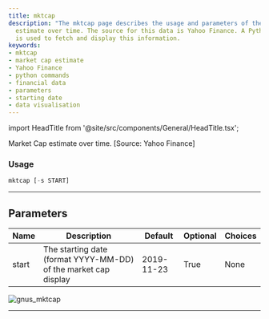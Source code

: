 ```yaml
---
title: mktcap
description: "The mktcap page describes the usage and parameters of the market cap"
  estimate over time. The source for this data is Yahoo Finance. A Python line command
  is used to fetch and display this information.
keywords:
- mktcap
- market cap estimate
- Yahoo Finance
- python commands
- financial data
- parameters
- starting date
- data visualisation
---
```


import HeadTitle from '@site/src/components/General/HeadTitle.tsx';

<HeadTitle title="stocks/fa/mktcap - Reference | OpenBB Terminal Docs" />

Market Cap estimate over time. [Source: Yahoo Finance]

### Usage

```python
mktcap [-s START]
```

---

## Parameters

| Name | Description | Default | Optional | Choices |
| ---- | ----------- | ------- | -------- | ------- |
| start | The starting date (format YYYY-MM-DD) of the market cap display | 2019-11-23 | True | None |

![gnus_mktcap](https://user-images.githubusercontent.com/25267873/156903038-46f46af1-68ca-435b-aed7-842da041864a.png)

---
